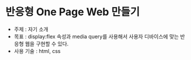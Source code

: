 # 반응형 One Page Web 만들기
- 주제 : 자기 소개
- 목표 : display:flex 속성과 media query를 사용해서 사용자 디바이스에 맞는 반응형 웹을 구현할 수 있다.
- 사용 기술 : html, css
